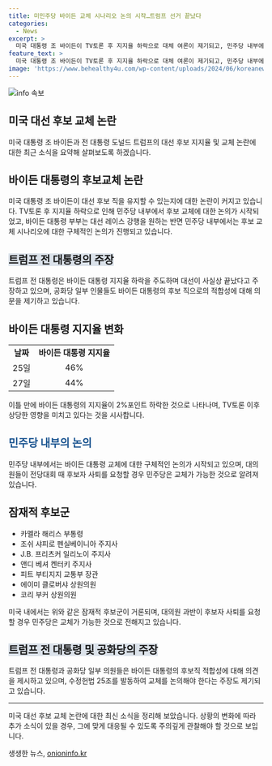 ```yaml
---
title: 미민주당 바이든 교체 시나리오 논의 시작…트럼프 선거 끝났다
categories:
  - News
excerpt: >
  미국 대통령 조 바이든이 TV토론 후 지지율 하락으로 대체 여론이 제기되고, 민주당 내부에서 후보 교체 논의가 시작됐다. 유명 기부자들과 정치인들은 후보교체 가능성과 대체 후보로 해리스 부통령, 주지사 등을 거론했으며, 바이든 부부는 계속 강행하겠다는 입장을 밝혔다. 반면 트럼프 전 대통령은 선거는 끝났다고 주장하며 불안을 고조시키고 있다. 공화당 내에서도 바이든의 적합성에 대한 의견이 나오고 있으며, 헌법 25조를 발동하여 대통령 교체를 요구하는 움직임도 나타났다.
feature_text: >
  미국 대통령 조 바이든이 TV토론 후 지지율 하락으로 대체 여론이 제기되고, 민주당 내부에서 후보 교체 논의가 시작됐다. 유명 기부자들과 정치인들은 후보교체 가능성과 대체 후보로 해리스 부통령, 주지사 등을 거론했으며, 바이든 부부는 계속 강행하겠다는 입장을 밝혔다. 반면 트럼프 전 대통령은 선거는 끝났다고 주장하며 불안을 고조시키고 있다. 공화당 내에서도 바이든의 적합성에 대한 의견이 나오고 있으며, 헌법 25조를 발동하여 대통령 교체를 요구하는 움직임도 나타났다.
image: 'https://www.behealthy4u.com/wp-content/uploads/2024/06/koreanews.jpg'
---
```


<p><img src="https://www.behealthy4u.com/wp-content/uploads/2024/06/koreanews.jpg" alt="info 속보" /></p>

<h2 data-ke-size="size26">미국 대선 후보 교체 논란</h2>

<p data-ke-size="size16">미국 대통령 조 바이든과 전 대통령 도널드 트럼프의 대선 후보 지지율 및 교체 논란에 대한 최근 소식을 요약해 살펴보도록 하겠습니다.</p>

<h2><b>바이든 대통령의 후보교체 논란</b></h2>

<p data-ke-size="size16">미국 대통령 조 바이든이 대선 후보 직을 유지할 수 있는지에 대한 논란이 커지고 있습니다. TV토론 후 지지율 하락으로 인해 민주당 내부에서 후보 교체에 대한 논의가 시작되었고, 바이든 대통령 부부는 대선 레이스 강행을 원하는 반면 민주당 내부에서는 후보 교체 시나리오에 대한 구체적인 논의가 진행되고 있습니다.</p>

<h2><span style="background-color: #21538527;">트럼프 전 대통령의 주장</span></h2>

<p data-ke-size="size16">트럼프 전 대통령은 바이든 대통령 지지율 하락을 주도하며 대선이 사실상 끝났다고 주장하고 있으며, 공화당 일부 인물들도 바이든 대통령의 후보 직으로의 적합성에 대해 의문을 제기하고 있습니다.</p>

<h2><b>바이든 대통령 지지율 변화</b></h2>

<table>
  <tr>
    <td style="text-align: center; height: 17px;"><b>날짜</b></td>
    <td style="text-align: center; height: 17px;"><b>바이든 대통령 지지율</b></td>
  </tr>
  <tr>
    <td style="text-align: center; height: 17px;">25일</td>
    <td style="text-align: center; height: 17px;">46%</td>
  </tr>
  <tr>
    <td style="text-align: center; height: 17px;">27일</td>
    <td style="text-align: center; height: 17px;">44%</td>
  </tr>
</table>

<p data-ke-size="size16">이틀 만에 바이든 대통령의 지지율이 2%포인트 하락한 것으로 나타나며, TV토론 이후 상당한 영향을 미치고 있다는 것을 시사합니다.</p>

<h2><span style="color: #1a5490;">민주당 내부의 논의</span></h2>

<p data-ke-size="size16">민주당 내부에서는 바이든 대통령 교체에 대한 구체적인 논의가 시작되고 있으며, 대의원들이 전당대회 때 후보자 사퇴를 요청할 경우 민주당은 교체가 가능한 것으로 알려져 있습니다.</p>

<h2><b>잠재적 후보군</b></h2>

<ul>
  <li>카멜라 해리스 부통령</li>
  <li>조쉬 샤피로 펜실베이니아 주지사</li>
  <li>J.B. 프리츠커 일리노이 주지사</li>
  <li>앤디 베셔 켄터키 주지사</li>
  <li>피트 부티지지 교통부 장관</li>
  <li>에이미 클로버샤 상원의원</li>
  <li>코리 부커 상원의원</li>
</ul>

<p data-ke-size="size16">미국 내에서는 위와 같은 잠재적 후보군이 거론되며, 대의원 과반이 후보자 사퇴를 요청할 경우 민주당은 교체가 가능한 것으로 전해지고 있습니다.</p>

<h2><span style="background-color: #21538527;">트럼프 전 대통령 및 공화당의 주장</span></h2>

<p data-ke-size="size16">트럼프 전 대통령과 공화당 일부 의원들은 바이든 대통령의 후보직 적합성에 대해 의견을 제시하고 있으며, 수정헌법 25조를 발동하여 교체를 논의해야 한다는 주장도 제기되고 있습니다.</p>

<hr>

<p data-ke-size="size16">미국 대선 후보 교체 논란에 대한 최신 소식을 정리해 보았습니다. 상황의 변화에 따라 추가 소식이 있을 경우, 그에 맞게 대응될 수 있도록 주의깊게 관찰해야 할 것으로 보입니다.</p>
생생한 뉴스, <a href="https://onioninfo.kr" rel="dofollow">onioninfo.kr</a>


